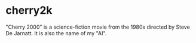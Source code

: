 # cherry2k

"Cherry 2000" is a science-fiction movie from the 1980s directed by Steve De Jarnatt. It is also the name of my "AI".
